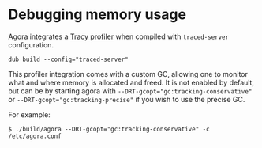 # Debugging memory usage

Agora integrates a [Tracy profiler](https://github.com/bosagora/tracyd) when
compiled with `traced-server` configuration.

```
dub build --config="traced-server"
```

This profiler integration comes with a custom GC,
allowing one to monitor what and where memory is allocated and freed.
It is not enabled by default, but can be by starting agora with `--DRT-gcopt="gc:tracking-conservative"` or
`--DRT-gcopt="gc:tracking-precise"` if you wish to use the precise GC.

For example:
```shell
$ ./build/agora --DRT-gcopt="gc:tracking-conservative" -c /etc/agora.conf
```
